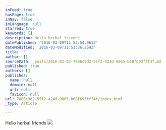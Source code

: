 ```yaml
---
inFeed: true
hasPage: true
inNav: false
inLanguage: null
starred: true
keywords: []
description: Hello herbal friends
datePublished: '2016-03-09T11:53:54.961Z'
dateModified: '2016-03-09T11:53:36.259Z'
title: ''
author: []
sourcePath: _posts/2016-03-02-7806c9d2-55f2-424d-9065-b68f693fff4f.md
published: true
authors: []
publisher:
  name: null
  domain: null
  url: null
  favicon: null
url: 7806c9d2-55f2-424d-9065-b68f693fff4f/index.html
_type: Article

---
```

Hello herbal friends
![](https://the-grid-user-content.s3-us-west-2.amazonaws.com/acd3d8bb-e6b7-4dd6-aa9f-d14d72189697.jpg)